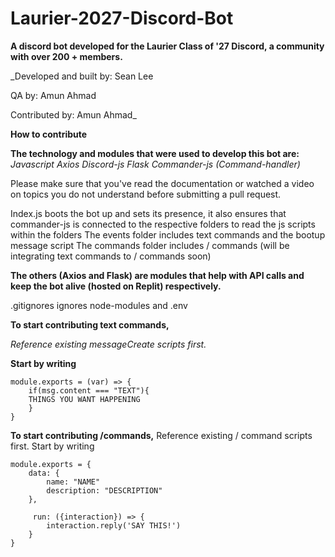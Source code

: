 # Laurier-2027-Discord-Bot

**A discord bot developed for the Laurier Class of '27 Discord, a community with over 200 + members.**

_Developed and built by: Sean Lee

QA by: Amun Ahmad

Contributed by: Amun Ahmad_

**How to contribute**

**The technology and modules that were used to develop this bot are:**
_Javascript
Axios
Discord-js
Flask
Commander-js (Command-handler)_

Please make sure that you've read the documentation or watched a video on topics you do not understand before submitting a pull request.

Index.js boots the bot up and sets its presence, it also ensures that commander-js is connected to the respective folders to read the js scripts within the folders
The events folder includes text commands and the bootup message script
The commands folder includes / commands (will be integrating text commands to / commands soon)

**The others (Axios and Flask) are modules that help with API calls and keep the bot alive (hosted on Replit) respectively.**

.gitignores ignores node-modules and .env

**To start contributing text commands,**

_Reference existing messageCreate scripts first._

**Start by writing**
```
module.exports = (var) => {
	if(msg.content === "TEXT"){
	THINGS YOU WANT HAPPENING
	}
}
```

**To start contributing /commands,**
Reference existing / command scripts first.
Start by writing

```
module.exports = {
	data: {
		name: "NAME"
		description: "DESCRIPTION"
	},

	 run: ({interaction}) => {
        interaction.reply('SAY THIS!')
    }
}
```
